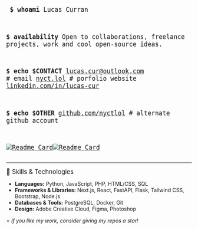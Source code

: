 <big><pre>
**\$ whoami**
Lucas Curran

**\$ availability**
Open to collaborations, freelance projects, work and cool open-source ideas.

**\$ echo $CONTACT**
[lucas.cur@outlook.com](mailto:lucas.cur@outlook.com) # email
[nyct.lol](https://www.nyct.lol/) # porfolio website
[linkedin.com/in/lucas-cur](https://linkedin.com/in/lucas-cur/)

**\$ echo $OTHER**
[github.com/nyctlol](https://github.com/nyctlol) # alternate github account 

[![Readme Card](https://github-readme-stats.vercel.app/api/pin/?username=nyctlol&repo=general-utils&theme=dark#gh-light-mode-only)](https://github.com/nyctlol/general-utils#gh-light-mode-only)[![Readme Card](https://github-readme-stats.vercel.app/api/pin/?username=nyctlol&repo=general-utils&theme=default#gh-light-mode-only)](https://github.com/nyctlol/general-utils#gh-light-mode-only)</pre></big>

---
<big> 🚀 Skills & Technologies </big>
- **Languages:** Python, JavaScript, PHP, HTML/CSS, SQL
- **Frameworks & Libraries:** Next.js, React, FastAPI, Flask, Tailwind CSS, Bootstrap, Node.js
- **Databases & Tools:** PostgreSQL, Docker, Git
- **Design:** Adobe Creative Cloud, Figma, Photoshop


⭐ *If you like my work, consider giving my repos a star!*
